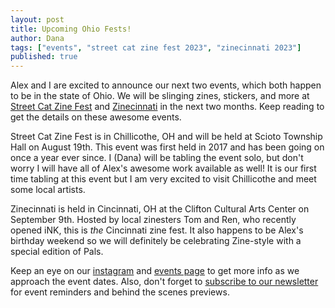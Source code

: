 ```yaml
---
layout: post
title: Upcoming Ohio Fests!
author: Dana
tags: ["events", "street cat zine fest 2023", "zinecinnati 2023"]
published: true
---
```


Alex and I are excited to announce our next two events, which both happen to be in the state of Ohio. We will be slinging zines, stickers, and more at [Street Cat Zine Fest](https://streetcatzinefest.org/) and [Zinecinnati](https://www.zinecinnati.com/) in the next two months. Keep reading to get the details on these awesome events.

<!--more-->

Street Cat Zine Fest is in Chillicothe, OH and will be held at Scioto Township Hall on August 19th. This event was first held in 2017 and has been going on once a year ever since. I (Dana) will be tabling the event solo, but don't worry I will have all of Alex's awesome work available as well! It is our first time tabling at this event but I am very excited to visit Chillicothe and meet some local artists.

Zinecinnati is held in Cincinnati, OH at the Clifton Cultural Arts Center on September 9th. Hosted by local zinesters Tom and Ren, who recently opened iNK, this is *the* Cincinnati zine fest. It also happens to be Alex's birthday weekend so we will definitely be celebrating Zine-style with a special edition of Pals. 

Keep an eye on our [instagram](https://www.instagram.com/dna.artists/) and [events page](https://www.dnaartists.net/events/) to get more info as we approach the event dates. Also, don't forget to [subscribe to our newsletter](https://pencilbooth.com/dna) for event reminders and behind the scenes previews.
